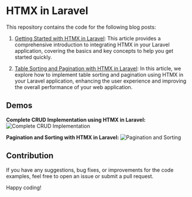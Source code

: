 # HTMX in Laravel 

This repository contains the code for the following blog posts:

1. [Getting Started with HTMX in Laravel](https://muhammadshafeeq.com/posts/getting-started-with-htmx-in-laravel---an-overview): This article provides a comprehensive introduction to integrating HTMX in your Laravel application, covering the basics and key concepts to help you get started quickly.

2. [Table Sorting and Pagination with HTMX in Laravel](https://muhammadshafeeq.com/posts/table-sorting-and-pagination-with-htmx-in-laravel/): In this article, we explore how to implement table sorting and pagination using HTMX in your Laravel application, enhancing the user experience and improving the overall performance of your web application.

## Demos 
**Complete CRUD Implementation using HTMX in Laravel:**
![Complete CRUD Implementation](content%2Fhtmx-basic-contacts-crud.gif)

**Pagination and Sorting with HTMX in Laravel:**
![Pagination and Sorting](content%2Fhtmx-table-pagination-and-sorting.gif)

 
## Contribution

If you have any suggestions, bug fixes, or improvements for the code examples, feel free to open an issue or submit a pull request.

Happy coding!
 
